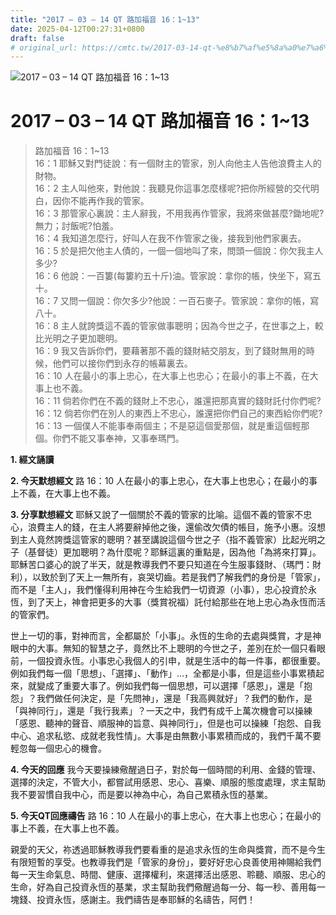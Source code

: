 ```yaml
---
title: "2017 – 03 – 14 QT 路加福音 16：1~13"
date: 2025-04-12T00:27:31+0800
draft: false
# original_url: https://cmtc.tw/2017-03-14-qt-%e8%b7%af%e5%8a%a0%e7%a6%8f%e9%9f%b3-16%ef%bc%9a113
---
```


![2017 – 03 – 14 QT 路加福音 16：1\~13](/images/qt.jpg   "2017 – 03 – 14 QT 路加福音 16：1\~13")

# 2017 – 03 – 14 QT 路加福音 16：1\~13

> 路加福音 16：1\~13  
> 16：1 耶穌又對門徒說：有一個財主的管家，別人向他主人告他浪費主人的財物。  
> 16：2 主人叫他來，對他說：我聽見你這事怎麼樣呢?把你所經營的交代明白，因你不能再作我的管家。  
> 16：3 那管家心裏說：主人辭我，不用我再作管家，我將來做甚麼?鋤地呢?無力；討飯呢?怕羞。  
> 16：4 我知道怎麼行，好叫人在我不作管家之後，接我到他們家裏去。  
> 16：5 於是把欠他主人債的，一個一個地叫了來，問頭一個說：你欠我主人多少?  
> 16：6 他說：一百簍(每簍約五十斤)油。管家說：拿你的帳，快坐下，寫五十。  
> 16：7 又問一個說：你欠多少?他說：一百石麥子。管家說：拿你的帳，寫八十。  
> 16：8 主人就誇獎這不義的管家做事聰明；因為今世之子，在世事之上，較比光明之子更加聰明。  
> 16：9 我又告訴你們，要藉著那不義的錢財結交朋友，到了錢財無用的時候，他們可以接你們到永存的帳幕裏去。  
> 16：10 人在最小的事上忠心，在大事上也忠心；在最小的事上不義，在大事上也不義。  
> 16：11 倘若你們在不義的錢財上不忠心，誰還把那真實的錢財託付你們呢?  
> 16：12 倘若你們在別人的東西上不忠心，誰還把你們自己的東西給你們呢?  
> 16：13 一個僕人不能事奉兩個主；不是惡這個愛那個，就是重這個輕那個。你們不能又事奉神，又事奉瑪門。

**1.  經文誦讀**

**2.  今天默想經文**
路 16：10 人在最小的事上忠心，在大事上也忠心；在最小的事上不義，在大事上也不義。

**3. 分享默想經文**
耶穌又說了一個關於不義的管家的比喻。這個不義的管家不忠心，浪費主人的錢，在主人將要辭掉他之後，還偷改欠債的帳目，施予小惠。沒想到主人竟然誇獎這管家的聰明？甚至講說這個今世之子（指不義管家）比起光明之子（基督徒）更加聰明？為什麼呢？耶穌這裏的重點是，因為他「為將來打算」。耶穌苦口婆心的說了半天，就是教導我們不要只知道在今生服事錢財、（瑪門：財利），以致於到了天上一無所有，哀哭切齒。若是我們了解我們的身份是「管家」，而不是「主人」，我們懂得利用神在今生給我們一切資源（小事），忠心投資於永恆，到了天上，神會把更多的大事（獎賞祝福）託付給那些在地上忠心為永恆而活的管家們。

世上一切的事，對神而言，全都屬於「小事」。永恆的生命的去處與獎賞，才是神眼中的大事。無知的智慧之子，竟然比不上聰明的今世之子，差別在於一個只看眼前，一個投資永恆。小事忠心我個人的引申，就是生活中的每一件事，都很重要。例如我們每一個「思想」、「選擇」、「動作」…，全都是小事，但是這些小事累積起來，就變成了重要大事了。例如我們每一個思想，可以選擇「感恩」，還是「抱怨」？我們做任何決定，是「先問神」，還是「我高興就好」？我們的動作，是「與神同行」，還是「我行我素」？一天之中，我們有成千上萬次機會可以操練「感恩、聽神的聲音、順服神的旨意、與神同行」，但是也可以操練「抱怨、自我中心、追求私慾、成就老我性情」。大事是由無數小事累積而成的，我們千萬不要輕忽每一個忠心的機會。

**4. 今天的回應**
我今天要操練儆醒過日子，對於每一個時間的利用、金錢的管理、選擇的決定，不管大小，都嘗試用感恩、忠心、喜樂、順服的態度處理，求主幫助我不要習慣自我中心，而是要以神為中心，為自己累積永恆的基業。

**5. 今天QT回應禱告**
路 16：10 人在最小的事上忠心，在大事上也忠心；在最小的事上不義，在大事上也不義。

親愛的天父，祢透過耶穌教導我們要看重的是追求永恆的生命與獎賞，而不是今生有限短暫的享受。也教導我們是「管家的身份」，要好好忠心良善使用神賜給我們每一天生命氣息、時間、健康、選擇權利，來選擇活出感恩、聆聽、順服、忠心的生命，好為自己投資永恆的基業，求主幫助我們儆醒過每一分、每一秒、善用每一塊錢、投資永恆，感謝主。我們禱告是奉耶穌的名禱告，阿們！
